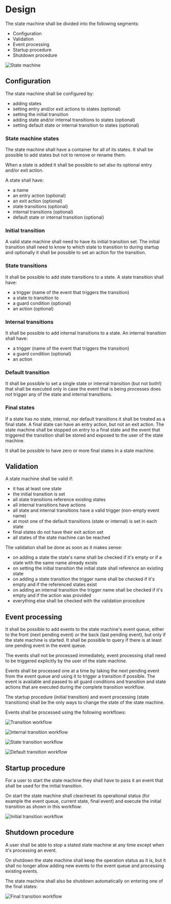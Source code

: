 # Design

The state machine shall be divided into the following segments:

* Configuration
* Validation
* Event processing
* Startup procedure
* Shutdown procedure

![State machine](Diagrams/ClassDiagrams/StateMachine.svg "State machine")


## Configuration

The state machine shall be configured by:

* adding states
* setting entry and/or exit actions to states (optional)
* setting the initial transition
* adding state and/or internal transitions to states (optional)
* setting default state or internal transition to states (optional)


### State machine states

The state machine shall have a container for all of its states. It shall be possible to add states
but not to remove or rename them.

When a state is added it shall be possible to set also its optional entry and/or exit action.

A state shall have:

* a name
* an entry action (optional)
* an exit action (optional)
* state transitions (optional)
* internal transitions (optional)
* default state or internal transition (optional)


### Initial transition

A valid state machine shall need to have its initial transition set. The initial transition shall
need to know to which state to transition to during startup and optionally it shall be possible to
set an action for the transition.


### State transitions

It shall be possible to add state transitions to a state. A state transition shall have:

* a trigger (name of the event that triggers the transition)
* a state to transition to
* a guard condition (optional)
* an action (optional)


### Internal transitions

It shall be possible to add internal transitions to a state. An internal transition shall have:

* a trigger (name of the event that triggers the transition)
* a guard condition (optional)
* an action


### Default transition

It shall be possible to set a single state or internal transition (but not both!) that shall be
executed only in case the event that is being processes does not trigger any of the state and
internal transitions.


### Final states

If a state has no state, internal, nor default transitions it shall be treated as a final state. A
final state can have an entry action, but not an exit action. The state machine shall be stopped on
entry to a final state and the event that triggered the transition shall be stored and exposed to
the user of the state machine.

It shall be possible to have zero or more final states in a state machine.


## Validation

A state machine shall be valid if:

* it has at least one state
* the initial transition is set
* all state transitions reference existing states
* all internal transitions have actions
* all state and internal transitions have a valid trigger (non-empty event name)
* at most one of the default transitions (state or internal) is set in each state
* final states do not have their exit action set
* all states of the state machine can be reached

The validation shall be done as soon as it makes sense:

* on adding a state the state's name shall be checked if it's empty or if a state with the same name
  already exists
* on setting the initial transition the initial state shall reference an existing state
* on adding a state transition the trigger name shall be checked if it's empty and if the referenced
  states exist
* on adding an internal transition the trigger name shall be checked if it's empty and if the action
  was provided
* everything else shall be checked with the validation procedure


## Event processing

It shall be possible to add events to the state machine's event queue, either to the front (next
pending event) or the back (last pending event), but only if the state machine is started. It shall
be possible to query if there is at least one pending event in the event queue.

The events shall not be processed immediately, event processing shall need to be triggered
explicitly by the user of the state machine.

Events shall be processed one at a time by taking the next pending event from the event queue and
using it to trigger a transition if possible. The event is available and passed to all guard
conditions and transition and state actions that are executed during the complete transition
workflow.

The startup procedure (initial transition) and event processing (state transitions) shall be the
only ways to change the state of the state machine.

Events shall be processed using the following workflows:

![Transition workflow](Diagrams/FlowCharts/TransitionWorkflow.svg "Transition workflow")

![Internal transition workflow](Diagrams/FlowCharts/InternalTransitionWorkflow.svg "Internal transition workflow")

![State transition workflow](Diagrams/FlowCharts/StateTransitionWorkflow.svg "State transition workflow")

![Default transition workflow](Diagrams/FlowCharts/DefaultTransitionWorkflow.svg "Default transition workflow")


## Startup procedure

For a user to start the state machine they shall have to pass it an event that shall be used for the
initial transition.

On start the state machine shall clear/reset its operational status (for example the event queue,
current state, final event) and execute the initial transition as shown in this workflow:

![Initial transition workflow](Diagrams/FlowCharts/InitialTransitionWorkflow.svg "Initial transition workflow")


## Shutdown procedure

A user shall be able to stop a stated state machine at any time except when it's processing an
event.

On shutdown the state machine shall keep the operation status as it is, but it shall no longer allow
adding new events to the event queue and processing existing events.

The state machine shall also be shutdown automatically on entering one of the final states:

![Final transition workflow](Diagrams/FlowCharts/FinalTransitionWorkflow.svg "Final transition workflow")
